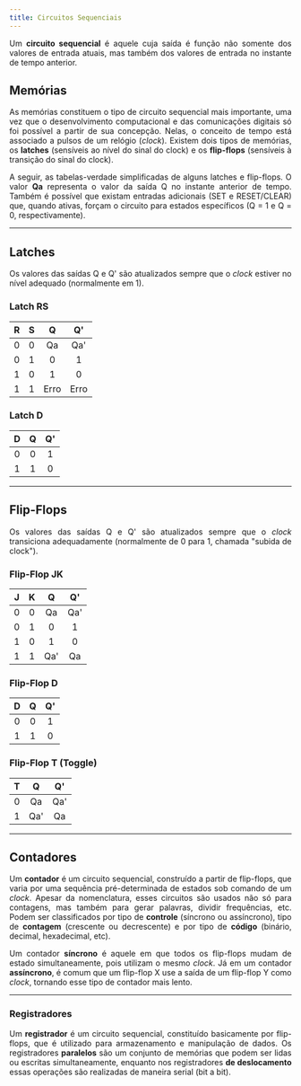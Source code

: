 ```yaml
---
title: Circuitos Sequenciais
---
```


<p align = "justify">Um <b>circuito sequencial</b> é aquele cuja saída é função não somente dos valores de entrada atuais, mas também dos valores de entrada no instante de tempo anterior.</p>

## Memórias

<p align = "justify">As memórias constituem o tipo de circuito sequencial mais importante, uma vez que o desenvolvimento computacional e das comunicações digitais só foi possível a partir de sua concepção. Nelas, o conceito de tempo está associado a pulsos de um relógio (<i>clock</i>). Existem dois tipos de memórias, os <b>latches</b> (sensíveis ao nível do sinal do clock) e os <b>flip-flops</b> (sensíveis à transição do sinal do clock).</p>


<p align = "justify">A seguir, as tabelas-verdade simplificadas de alguns latches e flip-flops. O valor <b>Qa</b> representa o valor da saída Q no instante anterior de tempo. Também é possível que existam entradas adicionais (SET e RESET/CLEAR) que, quando ativas, forçam o circuito para estados específicos (Q = 1 e Q = 0, respectivamente).</p>

---

## Latches

<p align = "justify">Os valores das saídas Q e Q' são atualizados sempre que o <i>clock</i> estiver no nível adequado (normalmente em 1).</p>

### Latch RS
**R** | **S** | **Q**  | **Q'** |
:---: | :---:| :---: | :---: |
0 | 0 | Qa | Qa' |
0 | 1 | 0 | 1 |
1 | 0 | 1 | 0 |
1 | 1 | Erro | Erro |

### Latch D
**D** | **Q**  | **Q'** |
:---: | :---:| :---: |
0 | 0 | 1 |
1 | 1 | 0 |

---

## Flip-Flops

<p align = "justify">Os valores das saídas Q e Q' são atualizados sempre que o <i>clock</i> transiciona adequadamente (normalmente de 0 para 1, chamada "subida de clock").</p>

### Flip-Flop JK
**J** | **K** | **Q**  | **Q'** |
:---: | :---:| :---: | :---: |
0 | 0 | Qa | Qa' |
0 | 1 | 0 | 1 |
1 | 0 | 1 | 0 |
1 | 1 | Qa' | Qa |

### Flip-Flop D
**D** | **Q**  | **Q'** |
:---: | :---:| :---: |
0 | 0 | 1 |
1 | 1 | 0 |

### Flip-Flop T (Toggle)
**T** | **Q**  | **Q'** |
:---: | :---:| :---: |
0 | Qa | Qa' |
1 | Qa' | Qa |

---

## Contadores

<p align = "justify">Um <b>contador</b> é um circuito sequencial, construído a partir de flip-flops, que varia por uma sequência pré-determinada de estados sob comando de um <i>clock</i>. Apesar da nomenclatura, esses circuitos são usados não só para contagens, mas também para gerar palavras, dividir frequências, etc. Podem ser classificados por tipo de <b>controle</b> (síncrono ou assíncrono), tipo de <b>contagem</b> (crescente ou decrescente) e por tipo de <b>código</b> (binário, decimal, hexadecimal, etc).</p>

<p align = "justify">Um contador <b>síncrono</b> é aquele em que todos os flip-flops mudam de estado simultaneamente, pois utilizam o mesmo <i>clock</i>. Já em um contador <b>assíncrono</b>, é comum que um flip-flop X use a saída de um flip-flop Y como <i>clock</i>, tornando esse tipo de contador mais lento.</p>

---

### Registradores

<p align = "justify">Um <b>registrador</b> é um circuito sequencial, constituído basicamente por flip-flops, que é utilizado para armazenamento e manipulação de dados. Os registradores <b>paralelos</b> são um conjunto de memórias que podem ser lidas ou escritas simultaneamente, enquanto nos registradores <b>de deslocamento</b> essas operações são realizadas de maneira serial (bit a bit).</p>
